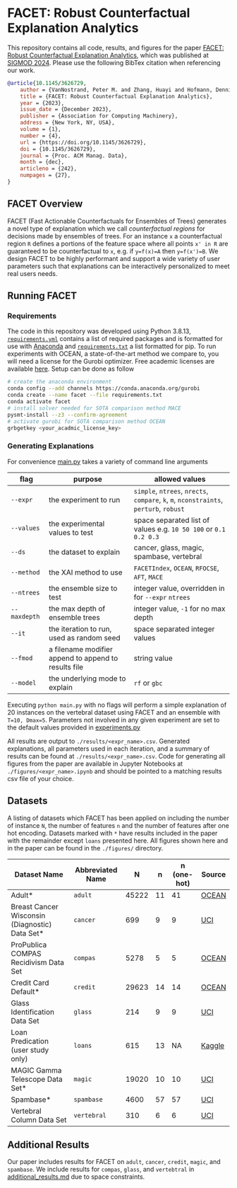 # FACET: Robust Counterfactual Explanation Analytics

This repository contains all code, results, and figures for the paper [FACET: Robust Counterfactual Explanation Analytics](FACET_full_paper.pdf), which was published at [SIGMOD 2024](https://doi.org/10.1145/3626729). Please use the following BibTex citation when referencing our work.

```BibTeX
@article{10.1145/3626729,
    author = {VanNostrand, Peter M. and Zhang, Huayi and Hofmann, Dennis M. and Rundensteiner, Elke A.},
    title = {FACET: Robust Counterfactual Explanation Analytics},
    year = {2023},
    issue_date = {December 2023},
    publisher = {Association for Computing Machinery},
    address = {New York, NY, USA},
    volume = {1},
    number = {4},
    url = {https://doi.org/10.1145/3626729},
    doi = {10.1145/3626729},
    journal = {Proc. ACM Manag. Data},
    month = {dec},
    articleno = {242},
    numpages = {27},
}
```

## FACET Overview

FACET (Fast Actionable Counterfactuals for Ensembles of Trees) generates a novel type of explanation which we call *counterfactual regions* for decisions made by ensembles of trees. For an instance `x` a counterfactual region `R` defines a portions of the feature space where all points `x' in R` are guaranteed to be counterfactual to `x`, e.g. if `y=f(x)=A` then `y=f(x')=B`. We design FACET to be highly performant and support a wide variety of user parameters such that explanations can be interactively personalized to meet real users needs.

## Running FACET

### Requirements

The code in this repository was developed using Python 3.8.13, [`requirements.yml`](./requirements.yml) contains a list of required packages and is formatted for use with [Anaconda](https://www.anaconda.com/) and [`requirements.txt`](./requirements.txt) a list formatted for pip. To run experiments with OCEAN, a state-of-the-art method we compare to, you will need a license for the Gurobi optimizer. Free academic licenses are available [here](https://www.gurobi.com/academia/academic-program-and-licenses/). Setup can be done as follow

```bash
# create the anaconda environment
conda config --add channels https://conda.anaconda.org/gurobi
conda create --name facet --file requirements.txt
conda activate facet
# install solver needed for SOTA comparison method MACE
pysmt-install --z3 --confirm-agreement
# activate gurobi for SOTA comparison method OCEAN
grbgetkey <your_acadmic_license_key>
```

### Generating Explanations

For convenience [main.py](./main.py) takes a variety of command line arguments

| flag         | purpose                                              | allowed values                                                                         |
| ------------ | ---------------------------------------------------- | -------------------------------------------------------------------------------------- |
| `--expr`     | the experiment to run                                | `simple`, `ntrees`, `nrects`, `compare`, `k`, `m`, `nconstraints`, `perturb`, `robust` |
| `--values`   | the experimental values to test                      | space separated list of values e.g. `10 50 100` or `0.1 0.2 0.3`                       |
| `--ds`       | the dataset to explain                               | cancer, glass, magic, spambase, vertebral                                              |
| `--method`   | the XAI method to use                                | `FACETIndex`, `OCEAN`, `RFOCSE`, `AFT`, `MACE`                                         |
| `--ntrees`   | the ensemble size to test                            | integer value, overridden in for `--expr` `ntrees`                                     |
| `--maxdepth` | the max depth of ensemble trees                      | integer value, `-1` for no max depth                                                   |
| `--it`       | the iteration to run, used as random seed            | space separated integer values                                                         |
| `--fmod`     | a filename modifier append to append to results file | string value                                                                           |
| `--model`    | the underlying mode to explain                       | `rf` or `gbc`                                                                          |

Executing `python main.py` with no flags will perform a simple explanation of 20 instances on the vertebral dataset using FACET and an ensemble with `T=10, Dmax=5`. Parameters not involved in any given experiment are set to the default values provided in [experiments.py](./experiments/experiments.py)

All results are output to `./results/<expr_name>.csv`. Generated explanations, all parameters used in each iteration, and a summary of results can be found at `./results/<expr_name>.csv`. Code for generating all figures from the paper are available in Jupyter Notebooks at `./figures/<expr_name>.ipynb` and should be pointed to a matching results csv file of your choice.

## Datasets

A listing of datasets which FACET has been applied on including the number of instance `N`, the number of features `n` and the number of features after one hot encoding. Datasets marked with `*` have results included in the paper with the remainder except `loans` presented here. All figures shown here and in the paper can be found in the `./figures/` directory.

| Dataset Name                                   | Abbreviated Name | N     | n   | n (one-hot) | Source                                                                                  |
| ---------------------------------------------- | ---------------- | ----- | --- | ----------- | --------------------------------------------------------------------------------------- |
| Adult*                                         | `adult`          | 45222 | 11  | 41          | [OCEAN](https://github.com/vidalt/OCEAN)                                                |
| Breast Cancer Wisconsin (Diagnostic) Data Set* | `cancer`         | 699   | 9   | 9           | [UCI](https://archive.ics.uci.edu/ml/datasets/Breast+Cancer+Wisconsin+%28Diagnostic%29) |
| ProPublica COMPAS Recidivism Data Set          | `compas`         | 5278  | 5   | 5           | [OCEAN](https://github.com/vidalt/OCEAN)                                                |
| Credit Card Default*                           | `credit`         | 29623 | 14  | 14          | [OCEAN](https://github.com/vidalt/OCEAN)                                                |
| Glass Identification Data Set                  | `glass`          | 214   | 9   | 9           | [UCI](https://archive.ics.uci.edu/ml/datasets/Glass+Identification)                     |
| Loan Predication (user study only)             | `loans`          | 615   | 13  | NA          | [Kaggle](https://www.kaggle.com/datasets/ninzaami/loan-predication)                     |
| MAGIC Gamma Telescope Data Set*                | `magic`          | 19020 | 10  | 10          | [UCI](https://archive.ics.uci.edu/ml/datasets/MAGIC+Gamma+Telescope)                    |
| Spambase*                                      | `spambase`       | 4600  | 57  | 57          | [UCI](https://archive.ics.uci.edu/ml/datasets/Spambase)                                 |
| Vertebral Column Data Set                      | `vertebral`      | 310   | 6   | 6           | [UCI](https://archive.ics.uci.edu/ml/datasets/vertebral+column)                         |

## Additional Results

Our paper includes results for FACET on `adult`, `cancer`, `credit`, `magic`, and `spambase`. We include results for `compas`, `glass`, and `vertebtral` in [additional_results.md](./results/additional_results.md) due to space constraints.
